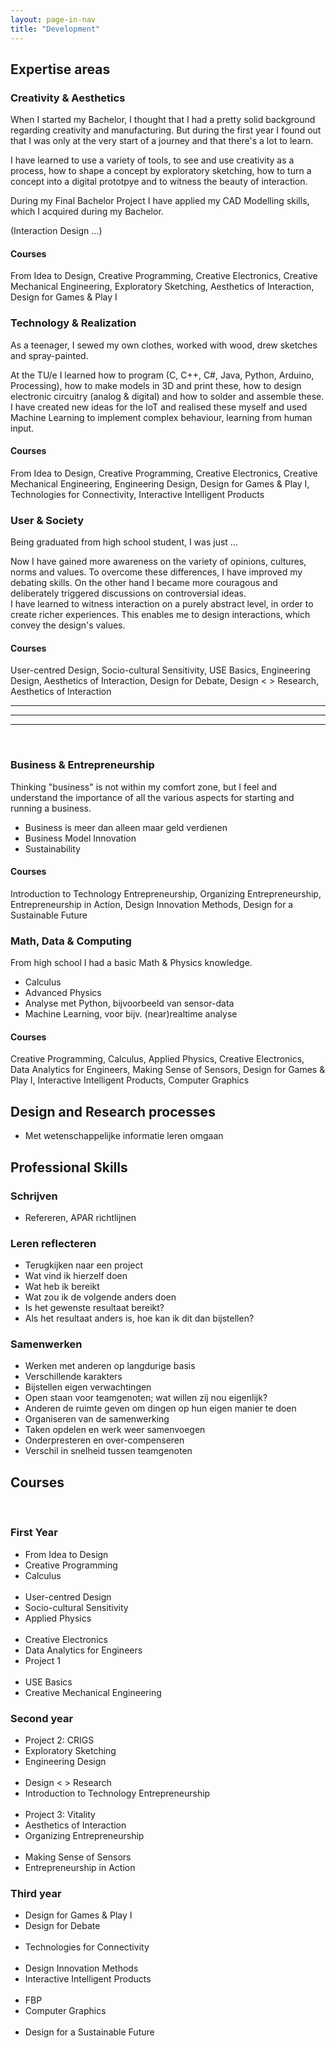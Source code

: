 ```yaml
---
layout: page-in-nav
title: "Development"
---
```


## Expertise areas

### Creativity & Aesthetics

When I started my Bachelor, I thought that I had a pretty solid background regarding creativity and manufacturing. But during the first year I found out that I was only at the very start of a journey and that there's a lot to learn.

I have learned to use a variety of tools, to see and use creativity as a process, how to shape a concept by exploratory sketching, how to turn a concept into a digital prototpye and to witness the beauty of interaction. 

During my Final Bachelor Project I have applied my CAD Modelling skills, which I acquired during my Bachelor. 

(Interaction Design ...)

#### Courses

From Idea to Design, Creative Programming, Creative Electronics, Creative Mechanical Engineering, Exploratory Sketching, Aesthetics of Interaction, Design for Games & Play I

### Technology & Realization

As a teenager, I sewed my own clothes, worked with wood, drew sketches and spray-painted.

At the TU/e I learned how to program (C, C++, C#, Java, Python, Arduino, Processing), how to make models in 3D and print these, how to design electronic circuitry (analog & digital) and how to solder and assemble these. I have created new ideas for the IoT and realised these myself and used Machine Learning to implement complex behaviour, learning from human input. 

#### Courses

From Idea to Design, Creative Programming, Creative Electronics, Creative Mechanical Engineering, Engineering Design, Design for Games & Play I, Technologies for Connectivity, Interactive Intelligent Products


### User & Society

Being graduated from high school student, I was just ...

Now I have gained more awareness on the variety of opinions, cultures, norms and values. To overcome these differences, I have improved my debating skills. On the other hand I became more couragous and deliberately triggered discussions on controversial ideas.  
I have learned to witness interaction on a purely abstract level, in order to create richer experiences.
This enables me to design interactions, which convey the design's values.

#### Courses

User-centred Design, Socio-cultural Sensitivity, USE Basics, Engineering Design, Aesthetics of Interaction, Design for Debate, Design < > Research, Aesthetics of Interaction



----
----
----
 
### Business & Entrepreneurship

Thinking "business" is not within my comfort zone, but I feel and understand the importance of all the various aspects for starting and running a business. 

- Business is meer dan alleen maar geld verdienen
- Business Model Innovation
- Sustainability

#### Courses

Introduction to Technology Entrepreneurship, Organizing Entrepreneurship, Entrepreneurship in Action, Design Innovation Methods, Design for a Sustainable Future


### Math, Data & Computing

From high school I had a basic Math & Physics knowledge. 

- Calculus
- Advanced Physics
- Analyse met Python, bijvoorbeeld van sensor-data
- Machine Learning, voor bijv. (near)realtime analyse

#### Courses

Creative Programming, Calculus, Applied Physics, Creative Electronics, Data Analytics for Engineers, Making Sense of Sensors, Design for Games & Play I, Interactive Intelligent Products, Computer Graphics

## Design and Research processes

- Met wetenschappelijke informatie leren omgaan


## Professional Skills

### Schrijven

- Refereren, APAR richtlijnen

### Leren reflecteren

- Terugkijken naar een project
- Wat vind ik hierzelf doen
- Wat heb ik bereikt
- Wat zou ik de volgende anders doen
- Is het gewenste resultaat bereikt?
- Als het resultaat anders is, hoe kan ik dit dan bijstellen? 

### Samenwerken

- Werken met anderen op langdurige basis
- Verschillende karakters
- Bijstellen eigen verwachtingen
- Open staan voor teamgenoten; wat willen zij nou eigenlijk?
- Anderen de ruimte geven om dingen op hun eigen manier te doen
- Organiseren van de samenwerking
- Taken opdelen en werk weer samenvoegen
- Onderpresteren en over-compenseren
- Verschil in snelheid tussen teamgenoten

## Courses
 
### First Year

- From Idea to Design
- Creative Programming
- Calculus
    <br/>
    <br/>
- User-centred Design
- Socio-cultural Sensitivity
- Applied Physics
    <br/>
    <br/>
- Creative Electronics
- Data Analytics for Engineers
- Project 1
    <br/>
    <br/>
- USE Basics
- Creative Mechanical Engineering

### Second year

- Project 2: CRIGS
- Exploratory Sketching
- Engineering Design
    <br/>
    <br/>
- Design < > Research
- Introduction to Technology Entrepreneurship
    <br/>
    <br/>
- Project 3: Vitality
- Aesthetics of Interaction
- Organizing Entrepreneurship
    <br/>
    <br/>
- Making Sense of Sensors
- Entrepreneurship in Action

### Third year

- Design for Games & Play I
- Design for Debate
    <br/>
    <br/>
- Technologies for Connectivity
    <br/>
    <br/>
- Design Innovation Methods
- Interactive Intelligent Products
    <br/>
    <br/>
- FBP
- Computer Graphics
    <br/>
    <br/>
- Design for a Sustainable Future
